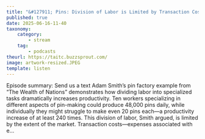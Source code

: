 ```yaml
---
title: "&#127911; Pins: Division of Labor is Limited by Transaction Costs"
published: true
date: 2025-06-16-11-40
taxonomy:
    category:
        - stream
    tag:
        - podcasts
theurl: https://taitc.buzzsprout.com/
image: artwork-resized.JPEG
template: listen
---
```


Episode summary: Send us a text Adam Smith&rsquo;s pin factory example from &ldquo;The Wealth of Nations&rdquo; demonstrates how dividing labor into specialized tasks dramatically increases productivity. Ten workers specializing in different aspects of pin-making could produce 48,000 pins daily, while individually they might struggle to make even 20 pins each&mdash;a productivity increase of at least 240 times. This division of labor, Smith argued, is limited by the extent of the market. Transaction costs&mdash;expenses associated with e&hellip;
